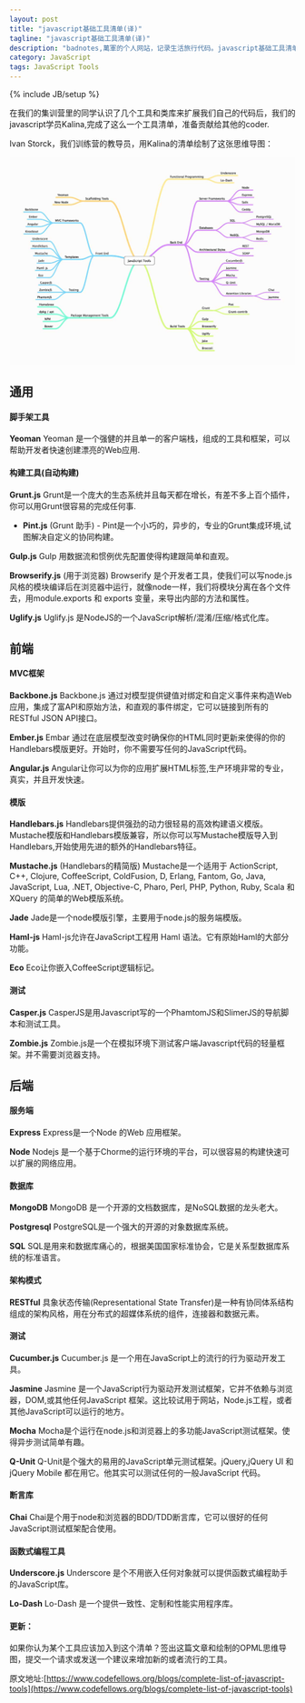 ```yaml
---
layout: post
title: "javascript基础工具清单(译)"
tagline: "javascript基础工具清单(译)"
description: "badnotes,萬軍的个人网站，记录生活旅行代码。javascript基础工具清单。"
category: JavaScript
tags: JavaScript Tools
---
```

{% include JB/setup %}


在我们的集训营里的同学认识了几个工具和类库来扩展我们自己的代码后，我们的javascript学员Kalina,完成了这么一个工具清单，准备贡献给其他的coder.

Ivan Storck，我们训练营的教导员，用Kalina的清单绘制了这张思维导图：

![Javascript 工具思维导图](/static/images/JavaScript_tools.jpg)

## 通用

#### 脚手架工具

**Yeoman**
Yeoman 是一个强健的并且单一的客户端栈，组成的工具和框架，可以 帮助开发者快速创建漂亮的Web应用.

#### 构建工具(自动构建)

**Grunt.js**
Grunt是一个庞大的生态系统并且每天都在增长，有差不多上百个插件，你可以用Grunt很容易的完成任何事.

* **Pint.js** (Grunt 助手) - Pint是一个小巧的，异步的，专业的Grunt集成环境,试图解决自定义的协同构建。

**Gulp.js**
Gulp 用数据流和惯例优先配置使得构建跟简单和直观。

**Browserify.js**
(用于浏览器) Browserify 是个开发者工具，使我们可以写node.js风格的模块编译后在浏览器中运行，就像node一样，我们将模块分离在各个文件去，用module.exports 和 exports 变量，来导出内部的方法和属性。

**Uglify.js**
Uglify.js 是NodeJS的一个JavaScript解析/混淆/压缩/格式化库。

## 前端

#### MVC框架

**Backbone.js**
Backbone.js 通过对模型提供键值对绑定和自定义事件来构造Web应用，集成了富API和原始方法，和直观的事件绑定，它可以链接到所有的RESTful JSON API接口。

**Ember.js**
Embar 通过在底层模型改变时确保你的HTML同时更新来使得的你的Handlebars模版更好。开始时，你不需要写任何的JavaScript代码。

**Angular.js**
Angular让你可以为你的应用扩展HTML标签,生产环境非常的专业，真实，并且开发快速。

#### 模版

**Handlebars.js**
Handlebars提供强劲的动力很轻易的高效构建语义模版。Mustache模版和Handlebars模版兼容，所以你可以写Mustache模版导入到Handlebars,开始使用先进的额外的Handlebars特征。

**Mustache.js**
(Handlebars的精简版) Mustache是一个适用于 ActionScript, C++, Clojure, CoffeeScript, ColdFusion, D, Erlang, Fantom, Go, Java, JavaScript, Lua, .NET, Objective-C, Pharo, Perl, PHP, Python, Ruby, Scala 和 XQuery 的简单的Web模版系统。

**Jade**
Jade是一个node模版引擎，主要用于node.js的服务端模版。

**Haml-js**
Haml-js允许在JavaScript工程用 Haml 语法。它有原始Haml的大部分功能。

**Eco**
Eco让你嵌入CoffeeScript逻辑标记。

#### 测试

**Casper.js**
CasperJS是用Javascript写的一个PhamtomJS和SlimerJS的导航脚本和测试工具。

**Zombie.js**
Zombie.js是一个在模拟环境下测试客户端Javascript代码的轻量框架。并不需要浏览器支持。

## 后端

#### 服务端

**Express**
Express是一个Node 的Web 应用框架。

**Node**
Nodejs 是一个基于Chorme的运行环境的平台，可以很容易的构建快速可以扩展的网络应用。

#### 数据库

**MongoDB**
MongoDB 是一个开源的文档数据库，是NoSQL数据的龙头老大。

**Postgresql**
PostgreSQL是一个强大的开源的对象数据库系统。

**SQL**
SQL是用来和数据库痛心的，根据美国国家标准协会，它是关系型数据库系统的标准语言。

#### 架构模式

**RESTful**
具象状态传输(Representational State Transfer)是一种有协同体系结构组成的架构风格，用在分布式的超媒体系统的组件，连接器和数据元素。

#### 测试

**Cucumber.js**
Cucumber.js 是一个用在JavaScript上的流行的行为驱动开发工具。

**Jasmine**
Jasmine 是一个JavaScript行为驱动开发测试框架，它并不依赖与浏览器，DOM,或其他任何JavaScript 框架。这比较试用于网站，Node.js工程，或者其他JavaScript可以运行的地方。

**Mocha**
Mocha是个运行在node.js和浏览器上的多功能JavaScript测试框架。使得异步测试简单有趣。

**Q-Unit**
Q-Unit是个强大的易用的JavaScript单元测试框架。jQuery,jQuery UI 和 jQuery Mobile 都在用它。他其实可以测试任何的一般JavaScript 代码。

#### 断言库

**Chai**
Chai是个用于node和浏览器的BDD/TDD断言库，它可以很好的任何JavaScript测试框架配合使用。

#### 函数式编程工具

**Underscore.js**
Underscore 是个不用嵌入任何对象就可以提供函数式编程助手的JavaScript库。

**Lo-Dash**
Lo-Dash 是一个提供一致性、定制和性能实用程序库。


#### 更新：
如果你认为某个工具应该加入到这个清单？签出这篇文章和绘制的OPML思维导图，提交一个请求或发送一个建议来增加新的或者流行的工具。

原文地址:[https://www.codefellows.org/blogs/complete-list-of-javascript-tools](https://www.codefellows.org/blogs/complete-list-of-javascript-tools)